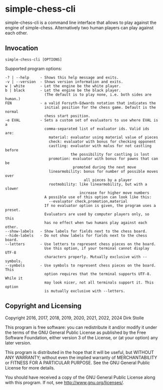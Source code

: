 # simple-chess-cli

simple-chess-cli is a command line interface that allows to play against the
engine of simple-chess. Alternatively two human players can play against each
other.

## Invocation

    simple-chess-cli [OPTIONS]

Supported program options:

    -? | --help     - Shows this help message and exits.
    -v | --version  - Shows version information and exits.
    w | white       - Let the engine be the white player.
    b | black       - Let the engine be the black player.
                      (The default is to play none, i.e. both sides are human.)
    FEN             - a valid Forsyth-Edwards notation that indicates the
                      initial position for the chess game. Default is the normal
                      chess start position.
    -e EVAL         - Sets a custom set of evaluators to use where EVAL is a
                      comma-separated list of evaluator ids. Valid ids are:
                        material: evaluator using material value of pieces
                        check: evaluator with bonus for checking opponent
                        castling: evaluator with malus for not castling before
                                  the possibility for castling is lost
                        promotion: evaluator with bonus for pawns that can be
                                   promoted during the next move
                        linearmobility: bonus for number of possible moves over
                                        all pieces by a player
                        rootmobility: like linearmobility, but with a slower
                                      increase for higher move numbers
                      A possible use of this option can look like this:
                        --evaluator check,promotion,material
                      If no evaluator option is given, the program uses a preset.
                      Evaluators are used by computer players only, so this
                      has no effect when two humans play against each other.
    --show-labels   - Show labels for fields next to the chess board.
    --hide-labels   - Do not show labels for fields next to the chess board.
    --letters       - Use letters to represent chess pieces on the board.
                      Use this option, if your terminal cannot display UTF-8
                      characters properly. Mutually exclusive with --symbols.
    --symbols       - Use symbols to represent chess pieces on the board. This
                      option requires that the terminal supports UTF-8. While it
                      may look nicer, not all terminals support it. This option
                      is mutually exclusive with --letters.

## Copyright and Licensing

Copyright 2016, 2017, 2018, 2019, 2020, 2021, 2022, 2024  Dirk Stolle

This program is free software: you can redistribute it and/or modify
it under the terms of the GNU General Public License as published by
the Free Software Foundation, either version 3 of the License, or
(at your option) any later version.

This program is distributed in the hope that it will be useful,
but WITHOUT ANY WARRANTY; without even the implied warranty of
MERCHANTABILITY or FITNESS FOR A PARTICULAR PURPOSE.  See the
GNU General Public License for more details.

You should have received a copy of the GNU General Public License
along with this program.  If not, see <http://www.gnu.org/licenses/>.
